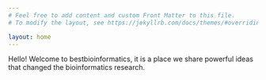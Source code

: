 ```yaml
---
# Feel free to add content and custom Front Matter to this file.
# To modify the layout, see https://jekyllrb.com/docs/themes/#overriding-theme-defaults

layout: home
---
```


Hello! Welcome to bestbioinformatics, it is a place we share powerful ideas that changed the bioinformatics research. 

